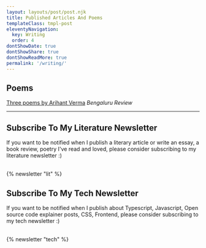 ```yaml
---
layout: layouts/post/post.njk
title: Published Articles And Poems
templateClass: tmpl-post
eleventyNavigation:
  key: Writing
  order: 4
dontShowDate: true
dontShowShare: true
dontShowReadMore: true
permalink: '/writing/'
---
```


<h2 class="font-family-override-impact font-family-helvetica font-size-xxlarge">Poems</h2>

[Three poems by Arihant Verma](https://bengalurureview.com/arihant-verma-poems)
<em>Bengaluru Review</em>

---

<h2 class="font-family-override-impact font-family-helvetica font-size-xxlarge">
  Subscribe To My Literature Newsletter
</h2>
If you want to be notified when I publish a literary article or write an essay, a book review, poetry I've read and loved, please consider subscribing to my literature newsletter :)

<br/>
<br/>

{% newsletter "lit" %}


<h2 class="font-family-override-impact font-family-helvetica font-size-xxlarge">
  Subscribe To My Tech Newsletter
</h2>
If you want to be notified when I publish about Typescript, Javascript, Open source code explainer posts, CSS, Frontend, please consider subscribing to my tech newsletter :)

<br/>
<br/>

{% newsletter "tech" %}
